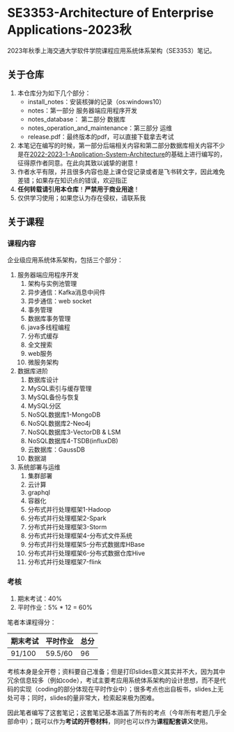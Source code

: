 # SE3353-Architecture of Enterprise Applications-2023秋

2023年秋季上海交通大学软件学院课程应用系统体系架构（SE3353）笔记。

## 关于仓库

1. 本仓库分为如下几个部分：
   - install_notes：安装核弹的记录（os:windows10）
   - notes：第一部分 服务器端应用程序开发
   - notes_database： 第二部分 数据库
   - notes_operation_and_maintenance：第三部分 运维
   - release.pdf：最终版本的pdf，可以直接下载拿去考试
2. 本笔记在编写的时候，第一部分后端相关内容和第二部分数据库相关内容不少是在[2022-2023-1-Application-System-Architecture](https://github.com/Musicminion/2022-2023-1-Application-System-Architecture)的基础上进行编写的，征得原作者同意。在此向其致以诚挚的谢意！
3. 作者水平有限，并且很多内容也是上课仓促记录或者是飞书转文字，因此难免差错；如果存在知识点的错误，欢迎指正
4. **任何转载请引用本仓库**！**严禁用于商业用途**！
5. 仅供学习使用；如果您认为存在侵权，请联系我


## 关于课程

### 课程内容

企业级应用系统体系架构，包括三个部分：
1. 服务器端应用程序开发
   1. 架构与实例池管理 
   2. 异步通信：Kafka消息中间件
   3. 异步通信：web socket
   4. 事务管理
   5. 数据库事务管理
   6. java多线程编程
   7. 分布式缓存
   8. 全文搜索
   9. web服务
   10. 微服务架构
2. 数据库进阶
   1. 数据库设计
   2. MySQL索引与缓存管理
   3. MySQL备份与恢复
   4. MySQL分区
   5. NoSQL数据库1-MongoDB
   6. NoSQL数据库2-Neo4j
   7. NoSQL数据库3-VectorDB & LSM
   8. NoSQL数据库4-TSDB(influxDB)
   9. 云数据库：GaussDB
   10. 数据湖
3. 系统部署与运维
   1. 集群部署
   2. 云计算
   3. graphql
   4. 容器化
   5. 分布式并行处理框架1-Hadoop
   6. 分布式并行处理框架2-Spark
   7. 分布式并行处理框架3-Storm
   8. 分布式并行处理框架4-分布式文件系统
   9. 分布式并行处理框架5-分布式数据库HBase
   10. 分布式并行处理框架6-分布式数据仓库Hive
   11. 分布式并行处理框架7-flink

### 考核

1. 期末考试：40%
2. 平时作业：5% * 12  = 60%

笔者本课程得分：

| 期末考试 | 平时作业 | 总分 |
| -------- | -------- | ---- |
| 91/100 | 59.5/60 | 96 |

考核本身是全开卷；资料要自己准备；但是打印slides意义其实并不大，因为其中冗余信息较多（例如code），考试主要考应用系统体系架构的设计思想，而不是代码的实现（coding的部分体现在平时作业中）；很多考点也出自板书，slides上无处可寻；同时，slides的量非常大，检索起来极为困难。

因此笔者编写了这套笔记；这套笔记基本涵盖了所有的考点（今年所有考题几乎全部命中）；既可以作为**考试的开卷材料**，同时也可以作为**课程配套讲义**使用。